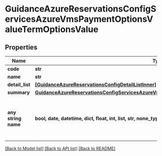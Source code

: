 # GuidanceAzureReservationsConfigServicesAzureVmsPaymentOptionsValueTermOptionsValue


## Properties
Name | Type | Description | Notes
------------ | ------------- | ------------- | -------------
**code** | **str** |  | [optional] 
**name** | **str** |  | [optional] 
**detail_list** | [**[GuidanceAzureReservationsConfigDetailListInner]**](GuidanceAzureReservationsConfigDetailListInner.md) |  | [optional] 
**summary** | [**GuidanceAzureReservationsConfigServicesAzureVmsPaymentOptionsValueTermOptionsValueSummary**](GuidanceAzureReservationsConfigServicesAzureVmsPaymentOptionsValueTermOptionsValueSummary.md) |  | [optional] 
**any string name** | **bool, date, datetime, dict, float, int, list, str, none_type** | any string name can be used but the value must be the correct type | [optional]

[[Back to Model list]](../README.md#documentation-for-models) [[Back to API list]](../README.md#documentation-for-api-endpoints) [[Back to README]](../README.md)



